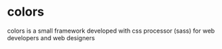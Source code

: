 # colors
colors is a small framework developed with css processor (sass) for web developers and web designers
